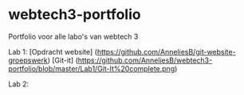 # webtech3-portfolio
Portfolio voor alle labo's van webtech 3

Lab 1:
[Opdracht website] (https://github.com/AnneliesB/git-website-groepswerk)
[Git-it] (https://github.com/AnneliesB/webtech3-portfolio/blob/master/Lab1/Git-It%20complete.png)

Lab 2:
